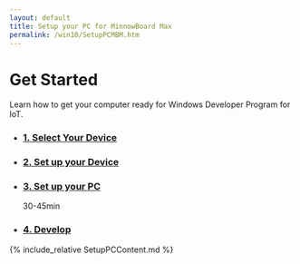 ```yaml
---
layout: default
title: Setup your PC for MinnowBoard Max
permalink: /win10/SetupPCMBM.htm
---
```


<div class="row">
    <h1>Get Started</h1>
        <div class="col-md-8">
        <p>Learn how to get your computer ready for Windows Developer Program for IoT.</p>
    </div>
    <div class="row">
      <ul class="nav nav-justified get-started-steps text-center">
          <li>
            <a href="{{site.baseurl}}/GetStarted.htm"><h3 class="inactive">1. Select Your Device</h3></a>
          </li>
          <li>
            <a href="{{site.baseurl}}/win10/SetupMBM.htm" ><h3 class="inactive">2. Set up your Device</h3></a>
          </li>
          <li>
            <a href="{{site.baseurl}}/win10/SetupPCMBM.htm"><h3 class="active">3. Set up your PC</h3></a>
            <span class="glyphicon glyphicon-time"></span> 30-45min
          </li>
          <li>
            <a href="{{site.baseurl}}/win10/samples/BlinkyMBM.htm"><h3 class="inactive">4. Develop</h3></a>
          </li>
      </ul>
    </div>
</div>

{% include_relative SetupPCContent.md %}
